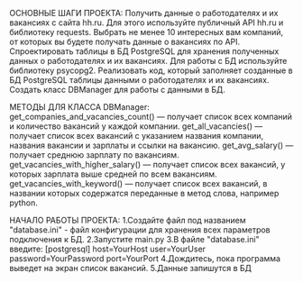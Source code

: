 ОСНОВНЫЕ ШАГИ ПРОЕКТА:
Получить данные о работодателях и их вакансиях с сайта hh.ru. Для этого используйте публичный API hh.ru и библиотеку requests.
Выбрать не менее 10 интересных вам компаний, от которых вы будете получать данные о вакансиях по API.
Спроектировать таблицы в БД PostgreSQL для хранения полученных данных о работодателях и их вакансиях. Для работы с БД используйте библиотеку psycopg2.
Реализовать код, который заполняет созданные в БД PostgreSQL таблицы данными о работодателях и их вакансиях.
Создать класс DBManager для работы с данными в БД.


МЕТОДЫ ДЛЯ КЛАССА DBManager:
get_companies_and_vacancies_count() — получает список всех компаний и количество вакансий у каждой компании.
get_all_vacancies() — получает список всех вакансий с указанием названия компании, названия вакансии и зарплаты и ссылки на вакансию.
get_avg_salary() — получает среднюю зарплату по вакансиям.
get_vacancies_with_higher_salary() — получает список всех вакансий, у которых зарплата выше средней по всем вакансиям.
get_vacancies_with_keyword() — получает список всех вакансий, в названии которых содержатся переданные в метод слова, например python.


НАЧАЛО РАБОТЫ ПРОЕКТА:
1.Создайте файл под названием "database.ini" - файл конфигурации для хранения всех параметров подключения к БД.
2.Запустите main.py
3.В файле "database.ini" введите:
[postgresql]
host=YourHost
user=YourUser
password=YourPassword
port=YourPort
4.Дождитесь, пока программа выведет на экран список вакансий.
5.Данные запишутся в БД
